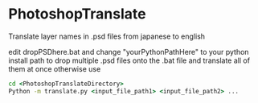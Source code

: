 # PhotoshopTranslate

Translate layer names in .psd files from japanese to english

edit dropPSDhere.bat and change "yourPythonPathHere" to your python install path to drop multiple .psd files onto the .bat file and translate all of them at once
otherwise use 

```cmd
cd <PhotoshopTranslateDirectory>
Python -m translate.py <input_file_path1> <input_file_path2> ...
```
